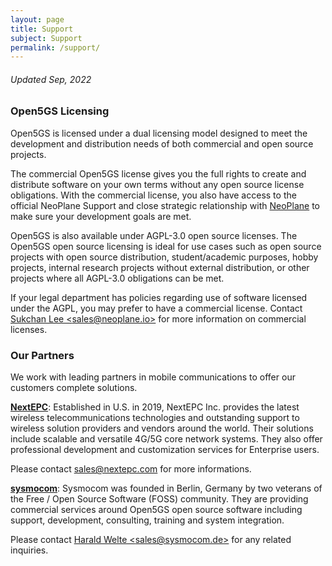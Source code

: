 ```yaml
---
layout: page
title: Support
subject: Support
permalink: /support/
---
```


###### Updated Sep, 2022

### Open5GS Licensing

Open5GS is licensed under a dual licensing model designed to meet the development and distribution needs of both commercial and open source projects.

The commercial Open5GS license gives you the full rights to create and distribute software on your own terms without any open source license obligations. With the commercial license, you also have access to the official NeoPlane Support and close strategic relationship with [NeoPlane](https://neoplane.io) to make sure your development goals are met.

Open5GS is also available under AGPL-3.0 open source licenses. The Open5GS open source licensing is ideal for use cases such as open source projects with open source distribution, student/academic purposes, hobby projects, internal research projects without external distribution, or other projects where all AGPL-3.0 obligations can be met.

If your legal department has policies regarding use of software licensed under the AGPL, you may prefer to have a commercial license. Contact [Sukchan Lee \<sales@neoplane.io\>](mailto:sales@neoplane.io) for more information on commercial licenses.

### Our Partners

We work with leading partners in mobile communications to offer our customers complete solutions.

**[NextEPC](https://nextepc.com/)**: Established in U.S. in 2019, NextEPC Inc. provides the latest wireless telecommunications technologies and outstanding support to wireless solution providers and vendors around the world. Their solutions include scalable and versatile 4G/5G core network systems. They also offer professional development and customization services for Enterprise users.

Please contact [sales@nextepc.com](mailto:sales@nextepc.com) for more informations.

**[sysmocom](https://sysmocom.de/)**: Sysmocom was founded in Berlin, Germany by two veterans of the Free / Open Source Software (FOSS) community. They are providing commercial services around Open5GS open source software including support, development, consulting, training and system integration.

Please contact [Harald Welte \<sales@sysmocom.de\>](mailto:sales@sysmocom.de) for any related inquiries.
